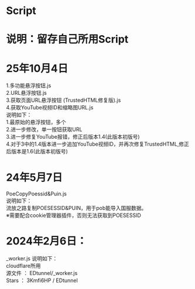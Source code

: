 # Script
# 说明：留存自己所用Script
# 25年10月4日
1.多功能悬浮按钮.js   
2.URL悬浮按钮.js   
3.获取页面URL悬浮按钮 (TrustedHTML修复版).js   
4.获取YouTube视频ID和缩略图URL.js   
说明如下：     
1.最原始的悬浮按钮，多个   
2.进一步修改，单一按钮获取URL   
3.进一步修复YouTube报错，修正后版本1.4(此版本初版号)   
4.对于3中的1.4版本进一步追加YouTube视频ID，并再次修复TrustedHTML,修正后版本是1.6(此版本初版号)   


# 24年5月7日
PoeCopyPoessid&Puin.js   
说明如下：  
流放之路复制POESESSID&PUIN，用于pob能导入国服数据。  
※需要配合cookie管理器插件，否则无法获取到POESESSID  
#
# 2024年2月6日：
_worker.js  说明如下：  
  cloudflare所用  
  源文件  ：  EDtunnel/_worker.js  
  Stars  ：  3Kmfi6HP / EDtunnel  
#
